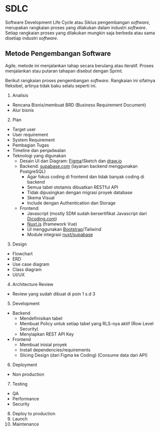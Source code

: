 # SDLC

Software Development Life Cycle atau Siklus pengembangan _software_, merupakan rangkaian proses yang dilakukan dalam industri _software_. 
Setiap rangkaian proses yang dilakukan mungkin saja berbeda atau sama disetiap industri _software_.

## Metode Pengembangan Software

Agile, metode ini menjalankan tahap secara berulang atau iteratif. Proses menjalankan stau putaran tahapan disebut dengan Sprint.

Berikut rangkaian proses pengembangan _software_. Rangkaian ini sifatnya fleksibel, artinya tidak baku selalu seperti ini.

1. Analisis
  - Rencana Bisnis/membuat BRD (Business Requirement Document)
  - Alur bisnis

2. Plan
  - Target user
  - User requirement
  - System Requirement
  - Pembagian Tugas
  - Timeline dan penjadwalan
  - Teknologi yang digunakan
    - Desain UI dan Diagram: [Figma](https://figma.com)/Sketch dan [draw.io](https://draw.io)
    - Backend: [supabase.com](https://supabase.com) (layanan backend menggunakan PostgreSQL)
      - Agar fokus coding di frontend dan tidak banyak coding di backend
      - Semua tabel ototamis dibuatkan RESTful API
      - Tidak dipusingkan dengan migrasi proyek database
      - Skema Visual
      - Include dengan Authentication dan Storage
    - Frontend:
      - Javascript (mostly SDM sudah bersertifikat Javascript dari [Dicoding.com](https://dicoding.com))
      - [Nuxt.js](https://nuxt.com) (framework Vue)
      - UI menggunakan [Bootstrap](https://getbootstrap.com)/Tailwind
      - Module integrasi [nuxt/supabase](https://supabase.nuxtjs.org/)
     
3. Design
  - Flowchart
  - ERD
  - Use case diagram
  - Class diagram
  - UI/UX

4. Architecture Review
  - Review yang sudah dibuat di poin 1 s.d 3 
     
5. Development
  - Backend
    - Mendefinisikan tabel
    - Membuat Policy untuk setiap tabel yang RLS-nya aktif (Row Level Security)
    - Menyiapkan REST API Key 
  - Frontend 
    - Membuat inisial proyek
    - Install dependencies/requirements
    - Slicing Design (dari Figma ke Coding)
    (Consume data dari API)
     
6. Deployment
  - Non production 

7. Testing
  - QA
  - Performance
  - Security

8. Deploy to production
9. Launch
10. Maintenance

